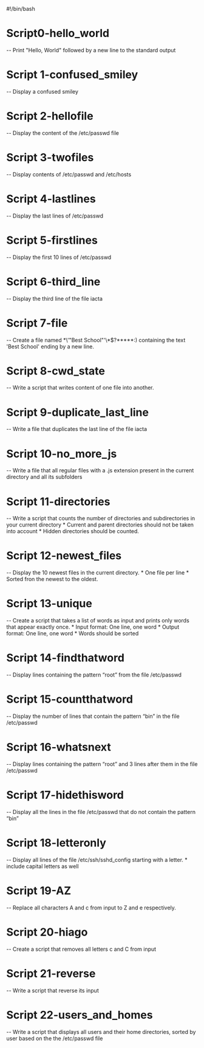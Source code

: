 #!/bin/bash

# Script0-hello_world

-- Print "Hello, World" followed by a new line to the standard output

# Script 1-confused_smiley

-- Display a confused smiley

# Script 2-hellofile

-- Display the content of the /etc/passwd file

# Script 3-twofiles

-- Display contents of /etc/passwd and /etc/hosts

# Script 4-lastlines

-- Display the last lines of /etc/passwd

# Script 5-firstlines

-- Display the first 10 lines of /etc/passwd

# Script 6-third_line

-- Display the third line of the file iacta

# Script 7-file

-- Create a file named \*\\'"Best School"\'\\*$\?\*\*\*\*\*:) containing the text 'Best School' ending by a new line.

# Script 8-cwd_state

-- Write a script that writes content of one file into another.

# Script 9-duplicate_last_line

-- Write a file that duplicates the last line of the file iacta

# Script 10-no_more_js

-- Write a file that all regular files with a .js extension present in the current directory and all its subfolders

# Script 11-directories

-- Write a script that counts the number of directories and subdirectories in your current directory
         * Current and parent directories should not be taken into account
         * Hidden directories should be counted.

# Script 12-newest_files

-- Display the 10 newest files in the current directory.
    * One file per line
    * Sorted fron the newest to the oldest.

# Script 13-unique

-- Create a script that takes a list of words as input and prints only words that appear exactly once.
    * Input format: One line, one word
    * Output format: One line, one word
    * Words should be sorted

# Script 14-findthatword

-- Display lines containing the pattern “root” from the file /etc/passwd

# Script 15-countthatword

-- Display the number of lines that contain the pattern “bin” in the file /etc/passwd

# Script 16-whatsnext

-- Display lines containing the pattern “root” and 3 lines after them in the file /etc/passwd

# Script 17-hidethisword

-- Display all the lines in the file /etc/passwd that do not contain the pattern “bin”

# Script 18-letteronly

-- Display all lines of the file /etc/ssh/sshd_config starting with a letter.
    * include capital letters as well

# Script 19-AZ

-- Replace all characters A and c from input to Z and e respectively.

# Script 20-hiago

-- Create a script that removes all letters c and C from input

# Script 21-reverse

-- Write a script that reverse its input

# Script 22-users_and_homes

-- Write a script that displays all users and their home directories, sorted by user based on the the /etc/passwd file
